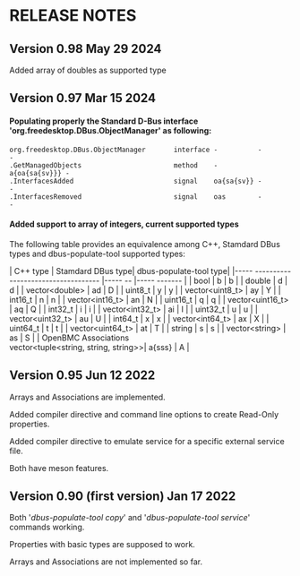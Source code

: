 # RELEASE NOTES

## Version 0.98 May 29 2024
Added array of doubles as supported type

## Version 0.97 Mar 15 2024
#### Populating properly the Standard D-Bus interface 'org.freedesktop.DBus.ObjectManager' as following:
```
org.freedesktop.DBus.ObjectManager       interface -          -             -
.GetManagedObjects                       method    -          a{oa{sa{sv}}} -
.InterfacesAdded                         signal    oa{sa{sv}} -             -
.InterfacesRemoved                       signal    oas        -             -
```
#### Added support to array of integers, current supported types

The following table provides an equivalence among C++, Stamdard DBus types and dbus-populate-tool supported types:

| C++ type                                           |  Stamdard DBus type|   dbus-populate-tool type|
|-----           ----------------------------------- |-----            -- |-----             ------- |
| bool                                               | b                  | b                        |
| double                                             | d                  | d                        |
| vector&lt;double&gt;                               | ad                 | D                        |
| uint8_t                                            | y                  | y                        |
| vector&lt;uint8_t&gt;                              | ay                 | Y                        |
| int16_t                                            | n                  | n                        |
| vector&lt;int16_t&gt;                              | an                 | N                        |
| uint16_t                                           | q                  | q                        |
| vector&lt;uint16_t&gt;                             | aq                 | Q                        |
| int32_t                                            | i                  | i                        |
| vector&lt;int32_t&gt;                              | ai                 | I                        |
| uint32_t                                           | u                  | u                        |
| vector&lt;uint32_t&gt;                             | au                 | U                        |
| int64_t                                            | x                  | x                        |
| vector&lt;int64_t&gt;                              | ax                 | X                        |
| uint64_t                                           | t                  | t                        |
| vector&lt;uint64_t&gt;                             | at                 | T                        |
| string                                             | s                  | s                        |
| vector&lt;string&gt;                               | as                 | S                        |
| OpenBMC Associations<br>vector&lt;tuple&lt;string, string, string&gt;&gt;| a{sss}              | A                        |


## Version 0.95 Jun 12 2022
Arrays and Associations are implemented.

Added compiler directive and command line options to create Read-Only properties.

Added compiler directive to emulate service for a specific external service file.

Both have meson features.

## Version 0.90 (first version) Jan 17 2022
Both '*dbus-populate-tool copy*' and '*dbus-populate-tool service*' commands working.

Properties with basic types are supposed to work.

Arrays and Associations are not implemented so far.

